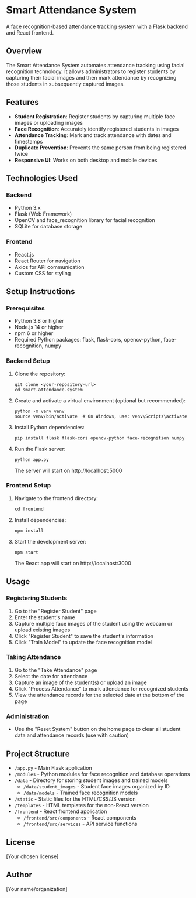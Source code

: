 # Smart Attendance System

A face recognition-based attendance tracking system with a Flask backend and React frontend.

## Overview

The Smart Attendance System automates attendance tracking using facial recognition technology. It allows administrators to register students by capturing their facial images and then mark attendance by recognizing those students in subsequently captured images.

## Features

- **Student Registration**: Register students by capturing multiple face images or uploading images
- **Face Recognition**: Accurately identify registered students in images
- **Attendance Tracking**: Mark and track attendance with dates and timestamps
- **Duplicate Prevention**: Prevents the same person from being registered twice
- **Responsive UI**: Works on both desktop and mobile devices

## Technologies Used

### Backend
- Python 3.x
- Flask (Web Framework)
- OpenCV and face_recognition library for facial recognition
- SQLite for database storage

### Frontend
- React.js
- React Router for navigation
- Axios for API communication
- Custom CSS for styling

## Setup Instructions

### Prerequisites

- Python 3.8 or higher
- Node.js 14 or higher
- npm 6 or higher
- Required Python packages: flask, flask-cors, opencv-python, face-recognition, numpy

### Backend Setup

1. Clone the repository:
   ```
   git clone <your-repository-url>
   cd smart-attendance-system
   ```

2. Create and activate a virtual environment (optional but recommended):
   ```
   python -m venv venv
   source venv/bin/activate  # On Windows, use: venv\Scripts\activate
   ```

3. Install Python dependencies:
   ```
   pip install flask flask-cors opencv-python face-recognition numpy
   ```

4. Run the Flask server:
   ```
   python app.py
   ```
   The server will start on http://localhost:5000

### Frontend Setup

1. Navigate to the frontend directory:
   ```
   cd frontend
   ```

2. Install dependencies:
   ```
   npm install
   ```

3. Start the development server:
   ```
   npm start
   ```
   The React app will start on http://localhost:3000

## Usage

### Registering Students

1. Go to the "Register Student" page
2. Enter the student's name
3. Capture multiple face images of the student using the webcam or upload existing images
4. Click "Register Student" to save the student's information
5. Click "Train Model" to update the face recognition model

### Taking Attendance

1. Go to the "Take Attendance" page
2. Select the date for attendance
3. Capture an image of the student(s) or upload an image
4. Click "Process Attendance" to mark attendance for recognized students
5. View the attendance records for the selected date at the bottom of the page

### Administration

- Use the "Reset System" button on the home page to clear all student data and attendance records (use with caution)

## Project Structure

- `/app.py` - Main Flask application
- `/modules` - Python modules for face recognition and database operations
- `/data` - Directory for storing student images and trained models
  - `/data/student_images` - Student face images organized by ID
  - `/data/models` - Trained face recognition models
- `/static` - Static files for the HTML/CSS/JS version
- `/templates` - HTML templates for the non-React version
- `/frontend` - React frontend application
  - `/frontend/src/components` - React components
  - `/frontend/src/services` - API service functions

## License

[Your chosen license]

## Author

[Your name/organization]

